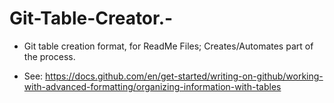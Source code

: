 # Git-Table-Creator.-
  - Git table creation format, for ReadMe Files; Creates/Automates part of the process. 

  - See: https://docs.github.com/en/get-started/writing-on-github/working-with-advanced-formatting/organizing-information-with-tables

